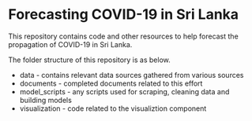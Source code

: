 # Forecasting COVID-19 in Sri Lanka

This repository contains code and other resources to help forecast the propagation of COVID-19 in Sri Lanka. 

The folder structure of this repository is as below.

- data - contains relevant data sources gathered from various sources
- documents - completed documents related to this effort
- model_scripts - any scripts used for scraping, cleaning data and building models
- visualization - code related to the visualiztion component


